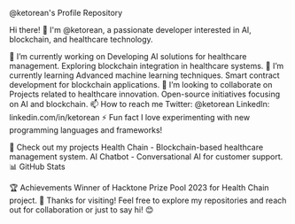 @ketorean's Profile Repository

Hi there! 👋 I'm @ketorean, a passionate developer interested in AI, blockchain, and healthcare technology.

🔭 I’m currently working on
Developing AI solutions for healthcare management.
Exploring blockchain integration in healthcare systems.
🌱 I’m currently learning
Advanced machine learning techniques.
Smart contract development for blockchain applications.
👯 I’m looking to collaborate on
Projects related to healthcare innovation.
Open-source initiatives focusing on AI and blockchain.
📫 How to reach me
Twitter: @ketorean
LinkedIn: linkedin.com/in/ketorean
⚡ Fun fact
I love experimenting with new programming languages and frameworks!

🚀 Check out my projects
Health Chain - Blockchain-based healthcare management system.
AI Chatbot - Conversational AI for customer support.
📊 GitHub Stats

🏆 Achievements
Winner of Hacktone Prize Pool 2023 for Health Chain project.
🎉 Thanks for visiting!
Feel free to explore my repositories and reach out for collaboration or just to say hi! 😊
